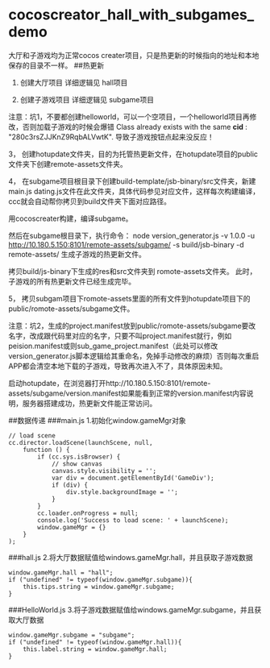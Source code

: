 # cocoscreator_hall_with_subgames_demo


大厅和子游戏均为正常cocos creater项目，只是热更新的时候指向的地址和本地保存的目录不一样。
##热更新
1.  创建大厅项目
详细逻辑见 hall项目

2.  创建子游戏项目
详细逻辑见 subgame项目

注意：坑1，不要都创建helloworld，可以一个空项目，一个helloworld项目再修改，否则加载子游戏的时候会爆错
Class already exists with the same __cid__ : "280c3rsZJJKnZ9RqbALVwtK".
导致子游戏按钮点起来没反应！

3，  创建hotupdate文件夹，目的为托管热更新文件，在hotupdate项目的public文件夹下创建remote-assets文件夹。

4，  在subgame项目根目录下创建build-template/jsb-binary/src文件夹，新建main.js dating.js文件在此文件夹，具体代码参见对应文件，这样每次构建编译，ccc就会自动帮你拷贝到build文件夹下面对应路径。

用cocoscreater构建，编译subgame。

然后在subgame根目录下，执行命令：
node version_generator.js -v 1.0.0 -u http://10.180.5.150:8101/remote-assets/subgame/ -s build/jsb-binary -d remote-assets/
生成子游戏的热更新文件。

拷贝build/js-binary下生成的res和src文件夹到 romote-assets文件夹。
此时，子游戏的所有热更新文件已经生成完毕。

5，  拷贝subgam项目下romote-assets里面的所有文件到hotupdate项目下的public/romote-assets/subgame文件。

注意：坑2，生成的project.manifest放到public/romote-assets/subgame要改名字，改成跟代码里对应的名字，只要不叫project.manifest就行，例如peision.manifest或则sub_game_project.manifest（此处可以修改version_generator.js脚本逻辑给其重命名，免掉手动修改的麻烦）否则每次重启APP都会清空本地下载的子游戏，导致再次进入不了，具体原因未知。

启动hotupdate，在浏览器打开http://10.180.5.150:8101/remote-assets/subgame/version.manifest如果能看到正常的version.manifest内容说明，服务器搭建成功，热更新文件能正常访问。

##数据传递
###main.js
1.初始化window.gameMgr对象
```$xslt
// load scene
cc.director.loadScene(launchScene, null,
    function () {
        if (cc.sys.isBrowser) {
            // show canvas
            canvas.style.visibility = '';
            var div = document.getElementById('GameDiv');
            if (div) {
                div.style.backgroundImage = '';
            }
        }
        cc.loader.onProgress = null;
        console.log('Success to load scene: ' + launchScene);
        window.gameMgr = {}
    }
);

```


###hall.js
2.将大厅数据赋值给windows.gameMgr.hall，并且获取子游戏数据

```$xslt
window.gameMgr.hall = "hall";
if ("undefined" != typeof(window.gameMgr.subgame)){
    this.tips.string = window.gameMgr.subgame;
}
```
###HelloWorld.js
3.将子游戏数据赋值给windows.gameMgr.subgame，并且获取大厅数据

```$xslt
window.gameMgr.subgame = "subgame";
if ("undefined" != typeof(window.gameMgr.hall)){
    this.label.string = window.gameMgr.hall;
}
```